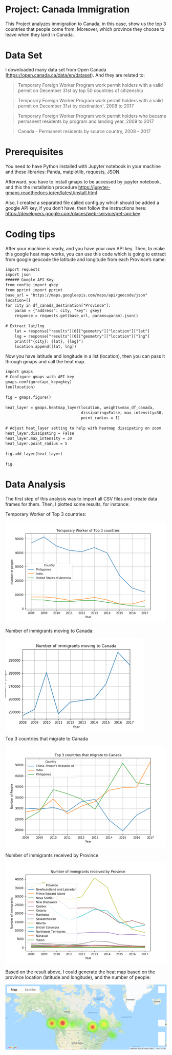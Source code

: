 # Project: Canada Immigration
This Project analyzes immigration to Canada, in this case, show us the top 3 countries that people come from. Moreover, which province they choose to leave when they land in Canada. 

# Data Set
I downloaded many data set from Open Canada (https://open.canada.ca/data/en/dataset). And they are related to:
 > Temporary Foreign Worker Program work permit holders with a valid permit on December 31st by top 50 countries of citizenship

 > Temporary Foreign Worker Program work permit holders with a valid permit on December 31st by destination¹, 2008 to 2017

 > Temporary Foreign Worker Program work permit holders who became permanent residents by program and landing year, 2008 to 2017
 
 > Canada - Permanent residents by source country, 2008 – 2017

# Prerequisites 
You need to have Python installed with Jupyter notebook in your machine and these libraries: Panda, matplotlib, requests, JSON. 

Afterward, you have to install gmaps to be accessed by jupyter notebook, and this the installation procedure https://jupyter-gmaps.readthedocs.io/en/latest/install.html

Also, I created a separated file called config.py which should be added a google API key, if you don’t have, then follow the instructions here: https://developers.google.com/places/web-service/get-api-key

# Coding tips
After your machine is ready, and you have your own API key. Then, to make this google heat map works, you can use this code which is going to extract from google geocode the latitude and longitude from each Province’s name:
```
import requests
import json
###### Google API Key
from config import gkey
from pprint import pprint
base_url = "https://maps.googleapis.com/maps/api/geocode/json"
location=[]
for city in df_canada_destination["Province"]:
    param = {"address": city, "key": gkey}
    response = requests.get(base_url, params=param).json()

# Extract lat/lng
    lat = response["results"][0]["geometry"]["location"]["lat"]
    lng = response["results"][0]["geometry"]["location"]["lng"]
    print(f"{city}: {lat}, {lng}")
    location.append([lat, lng])
```
Now you have latitude and longitude in a list (location),  then you can pass it through gmaps and call the heat map.
```
import gmaps
# Configure gmaps with API key
gmaps.configure(api_key=gkey)
len(location)

fig = gmaps.figure()

heat_layer = gmaps.heatmap_layer(location, weights=max_df_canada, 
                                 dissipating=False, max_intensity=30,
                                 point_radius = 1)

# Adjust heat_layer setting to help with heatmap dissipating on zoom
heat_layer.dissipating = False
heat_layer.max_intensity = 30
heat_layer.point_radius = 5

fig.add_layer(heat_layer)

fig
```
# Data Analysis
The first step of this analysis was to import all CSV files and create data frames for them. Then, I plotted some results, for instance:

Temporary Worker of Top 3 countries:

![GitHub Logo](/Screenshots/TemporaryWorkerTop3countries.png)

Number of immigrants moving to Canada:

![GitHub Logo](/Screenshots/NumberofimmigrantsmovingtoCanada.png)

Top 3 countries that migrate to Canada

![GitHub Logo](/Screenshots/Top3countriesthatmigratetoCanada.png)

Number of immigrants received by Province

![GitHub Logo](/Screenshots/NumberofimmigrantsreceivedbyProvince.png)

Based on the result above, I could generate the heat map based on the province location (latitude and longitude), and the number of people:

![GitHub Logo](/Screenshots/map.png)

 
